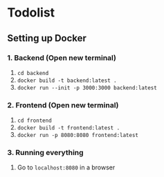 # Todolist

## Setting up Docker

### 1. Backend (Open new terminal)

1. `cd backend`
2. `docker build -t backend:latest .`
3. `docker run --init -p 3000:3000 backend:latest`

### 2. Frontend (Open new terminal)

1. `cd frontend`
2. `docker build -t frontend:latest .`
3. `docker run -p 8080:8080 frontend:latest`

### 3. Running everything

1. Go to `localhost:8080` in a browser